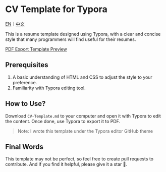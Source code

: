 # CV Template for Typora

[EN](https://github.com/harrisblog/typora-cv-template)｜[中文](https://github.com/harrisblog/typora-cv-template/blob/main/README%20-%20CN.md)

This is a resume template designed using Typora, with a clear and concise style that many programmers will find useful for their resumes.

[PDF Export Template Preview](https://github.com/harrisblog/typora-cv-template/blob/main/CV-Template.pdf)

## Prerequisites

1. A basic understanding of HTML and CSS to adjust the style to your preference.
2. Familiarity with Typora editing tool.

## How to Use?

Download `CV-Template.md` to your computer and open it with Typora to edit the content. Once done, use Typora to export it to PDF.

> Note: I wrote this template under the Typora editor GitHub theme

## Final Words

This template may not be perfect, so feel free to create pull requests to contribute. And if you find it helpful, please give it a star 🌟.